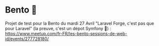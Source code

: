 # Bento 🍱

Projet de test pour la Bento du mardi 27 Avril "Laravel Forge, c'est pas que pour Laravel" (la preuve, c'est un dépot Symfony 🙌) : https://www.meetup.com/fr-FR/les-bento-sessions-de-web-id/events/277728180/